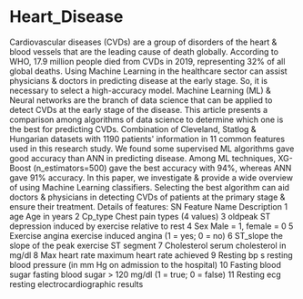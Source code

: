 # Heart_Disease
Cardiovascular diseases (CVDs) are a group of disorders of the heart & blood vessels that are the leading cause of death globally. According to WHO, 17.9 million people died from CVDs in 2019, representing 32% of all global deaths. Using Machine Learning in the healthcare sector can assist physicians & doctors in predicting disease at the early stage. So, it is necessary to select a high-accuracy model. Machine Learning (ML) & Neural networks are the branch of data science that can be applied to detect CVDs at the early stage of the disease. This article presents a comparison among algorithms of data science to determine which one is the best for predicting CVDs. Combination of Cleveland, Statlog & Hungarian datasets with 1190 patients' information in 11 common features used in this research study. We found some supervised ML algorithms gave good accuracy than ANN in predicting disease. Among ML techniques, XG-Boost (n_estimators=500) gave the best accuracy with 94%, whereas ANN gave 91% accuracy. In this paper, we investigate & provide a wide overview of using Machine Learning classifiers. Selecting the best algorithm can aid doctors & physicians in detecting CVDs of patients at the primary stage & ensure their treatment.
Details of features:
SN	Feature Name	Description
1	age	Age in years
2	Cp_type	Chest pain types (4 values)
3	oldpeak	ST depression induced by exercise relative to rest
4	Sex	Male = 1, female = 0
5	Exercise angina	exercise induced angina (1 = yes; 0 = no)
6	ST_slope	the slope of the peak exercise ST segment
7	Cholesterol	serum cholesterol in mg/dl
8	Max heart rate	maximum heart rate achieved
9	Resting bp s	resting blood pressure (in mm Hg on admission to the hospital)
10	Fasting  blood sugar	fasting blood sugar > 120 mg/dl (1 = true; 0 = false)
11	Resting ecg	resting electrocardiographic results
